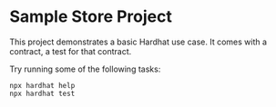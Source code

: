 # Sample Store Project

This project demonstrates a basic Hardhat use case. It comes with a contract, a test for that contract.

Try running some of the following tasks:

```shell
npx hardhat help
npx hardhat test
```
